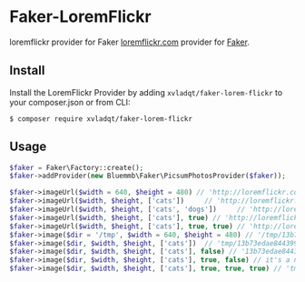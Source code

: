Faker-LoremFlickr
===============================

loremflickr provider for Faker
[loremflickr.com](http://loremflickr.com/) provider for [Faker](https://github.com/fzaninotto/Faker).

## Install

Install the LoremFlickr Provider by adding `xvladqt/faker-lorem-flickr` to your composer.json or from CLI:

```
$ composer require xvladqt/faker-lorem-flickr
```

## Usage

```php
$faker = Faker\Factory::create();
$faker->addProvider(new Bluemmb\Faker\PicsumPhotosProvider($faker));

$faker->imageUrl($width = 640, $height = 480) // 'http://loremflickr.com/640/480/'
$faker->imageUrl($width, $height, ['cats'])     // 'http://loremflickr.com/640/480/cats/'
$faker->imageUrl($width, $height, ['cats', 'dogs'])     // 'http://loremflickr.com/640/480/cats/'
$faker->imageUrl($width, $height, ['cats'], true) // 'http://loremflickr.com/640/480/cats/?random=1'
$faker->imageUrl($width, $height, ['cats'], true, true) // 'http://loremflickr.com/g/640/480/cats/?random=1' Monochrome image
$faker->image($dir = '/tmp', $width = 640, $height = 480) // '/tmp/13b73edae8443990be1aa8f1a483bc27.jpg'
$faker->image($dir, $width, $height, ['cats'])  // 'tmp/13b73edae8443990be1aa8f1a483bc27.jpg' it's a cat!
$faker->image($dir, $width, $height, ['cats'], false) // '13b73edae8443990be1aa8f1a483bc27.jpg' it's a filename without path
$faker->image($dir, $width, $height, ['cats'], true, false) // it's a no randomize images (default: `true`)
$faker->image($dir, $width, $height, ['cats'], true, true, true) // 'tmp/13b73edae8443990be1aa8f1a483bc27.jpg' it's a monochrome image cat. Default, `null`.

```